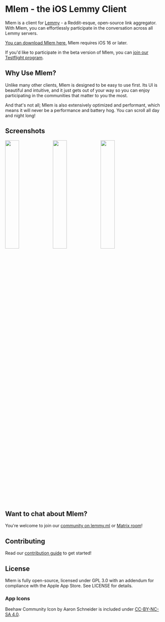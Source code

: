 # Mlem - the iOS Lemmy Client

Mlem is a client for [Lemmy](https://join-lemmy.org) - a Reddit-esque, open-source link aggregator. With Mlem, you can effortlessly participate in the conversation across all Lemmy servers. 

[You can download Mlem here.](https://apps.apple.com/gb/app/mlem-for-lemmy/id6450543782) Mlem requires iOS 16 or later.

If you'd like to participate in the beta version of Mlem, you can [join our Testflight program](https://testflight.apple.com/join/MelFP11Y).

## Why Use Mlem?

Unlike many other clients, Mlem is designed to be easy to use first. Its UI is beautiful and intuitive, and it just gets out of your way so you can enjoy participating in the communities that matter to you the most.

And that's not all; Mlem is also extensively optimized and performant, which means it will never be a performance and battery hog. You can scroll all day and night long!

## Screenshots

<img src="https://github.com/mlemgroup/mlem/assets/78750526/6a9d2ea6-e874-4621-a3f6-9ad72caacba9" width="30%">
<img src="https://github.com/mlemgroup/mlem/assets/78750526/fda618b4-7d42-43e1-9bfa-1a5d7b7145c2" width="30%">
<img src="https://github.com/mlemgroup/mlem/assets/78750526/30478f39-169d-47ea-b983-a453af2b0959" width="30%">

## Want to chat about Mlem?
You're welcome to join our [community on lemmy.ml](https://lemmy.ml/c/mlemapp) or [Matrix room](https://matrix.to/#/#mlemapp:matrix.org)!

## Contributing

Read our [contribution guide](./CONTRIBUTING.md) to get started!

## License

Mlem is fully open-source, licensed under GPL 3.0 with an addendum for compliance with the Apple App Store. See LICENSE for details.

### App Icons
Beehaw Community Icon by Aaron Schneider is included under [CC-BY-NC-SA 4.0](https://creativecommons.org/licenses/by-nc-sa/4.0/).
